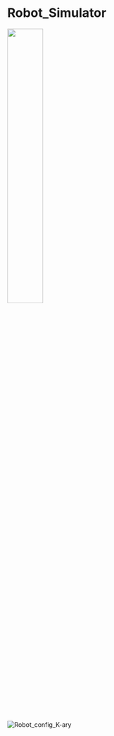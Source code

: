 # Robot_Simulator

<img src="https://user-images.githubusercontent.com/77143479/105839682-34b83800-6015-11eb-8021-ab2d8e623dd5.png" width="40%">

![Robot_config_K-ary](https://user-images.githubusercontent.com/77143479/105839682-34b83800-6015-11eb-8021-ab2d8e623dd5.png)
